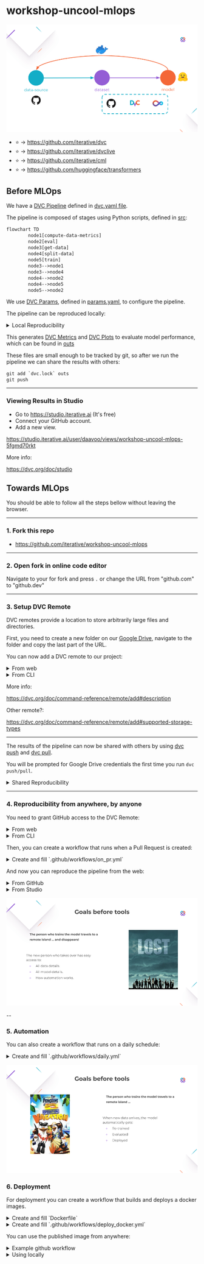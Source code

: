 # workshop-uncool-mlops

![Overview](./imgs/overview.png)

- :star: -> https://github.com/iterative/dvc
- :star: -> https://github.com/iterative/dvclive
- :star: -> https://github.com/iterative/cml
- :star: -> https://github.com/huggingface/transformers

## Before MLOps

We have a [DVC Pipeline](https://dvc.org/doc/user-guide/project-structure/pipelines-files) defined in [dvc.yaml file](./dvc.yaml).

The pipeline is composed of stages using Python scripts, defined in [src](./src/):

```mermaid
flowchart TD
        node1[compute-data-metrics]
        node2[eval]
        node3[get-data]
        node4[split-data]
        node5[train]
        node3-->node1
        node3-->node4
        node4-->node2
        node4-->node5
        node5-->node2
```

We use [DVC Params](https://dvc.org/doc/command-reference/params), defined in [params.yaml](./params.yaml), to configure the pipeline.

The pipeline can be reproduced locally:

<details>
<summary> Local Reproducibility
</summary>

```
git clone git@git@github.com:iterative/workshop-uncool-mlops.git
cd workshop-uncool-mlops
```

```
pip install -r requirements.txt
```

```
dvc repro
```

</details>

This generates [DVC Metrics](https://dvc.org/doc/command-reference/metrics) and [DVC Plots](https://dvc.org/doc/command-reference/plots) to evaluate model performance, which can be found in [outs](./outs)

These files are small enough to be tracked by git, so after we run the pipeline we can share the results with others:

```
git add `dvc.lock` outs
git push
```

---

### Viewing Results in Studio

- Go to https://studio.iterative.ai (It's free)
- Connect your GitHub account.
- Add a new view.

https://studio.iterative.ai/user/daavoo/views/workshop-uncool-mlops-5fgmd70rkt

More info:

https://dvc.org/doc/studio

## Towards MLOps

You should be able to follow all the steps bellow without leaving the browser.

---

### 1. Fork this repo

- https://github.com/iterative/workshop-uncool-mlops

---

### 2. Open fork in online code editor

Navigate to your for fork and press `.` or change the URL from "github.com" to "github.dev"

---

### 3. Setup DVC Remote

DVC remotes provide a location to store arbitrarily large files and directories.

First, you need to create a new folder on our [Google Drive](https://drive.google.com), navigate to the folder and copy the last part of the URL.

You can now add a DVC remote to our project:

<details>
<summary>From web</summary>

Add the following content to `.dvc/config`:

```
[core]
    remote = myremote
['remote "myremote"']
    url = gdrive://{YOUR_URL}
```

</details>

<details>
<summary>From CLI</summary>

```bash
dvc remote add --default  gdrive://{YOUR_URL}
```

</details>

More info:

https://dvc.org/doc/command-reference/remote/add#description

Other remote?:

https://dvc.org/doc/command-reference/remote/add#supported-storage-types

---

The results of the pipeline can now be shared with others by using [dvc push](https://dvc.org/doc/command-reference/push) and [dvc pull](https://dvc.org/doc/command-reference/pull).

You will be prompted for Google Drive credentials the first time you run `dvc push/pull`.

<details>
<summary> Shared Reproducibility
</summary>

```bash
# Researcher A
# Updates hparam
dvc repro
git add . git commit -m "Updated hparam"
git push && dvc push
```

```bash
# Researcher B
git pull && dvc pull
# Receives all changes
```

</details>

---

### 4. Reproducibility from anywhere, by anyone 

You need to grant GitHub access to the DVC Remote:

<details>
<summary>From web</summary>

- Get the credentials:
https://colab.research.google.com/drive/1Xe96hFDCrzL-Vt4Zj-cVHOxUgu-fyuBW

- Create a new GitHub Secret: `secrets.GDRIVE_CREDENTIALS_DATA`

</details>

<details>
<summary>From CLI</summary>

- Get the credentials:

```bash
cat ".dvc/tmp/gdrive-user-credentials.json"
```

- Create a new GitHub Secret: `secrets.GDRIVE_CREDENTIALS_DATA`

</details>

Then, you can create a workflow that runs when a Pull Request is created:

<details>
<summary>Create and fill `.github/workflows/on_pr.yml`</summary>

```yaml
name: DVC & CML Workflow

on:
  pull_request:

  # Allows you to run this workflow manually from the Actions tab
  workflow_dispatch:

jobs:
  build:
    runs-on: ubuntu-latest
    container: docker://ghcr.io/iterative/cml:latest

    steps:
      - uses: actions/checkout@v2
        with:
          fetch-depth: 0

      - name: Setup
        run: |
          pip install -r requirements.txt

      - name: Run DVC pipeline
        env:
          GITHUB_TOKEN: ${{ secrets.GITHUB_TOKEN }}
          GDRIVE_CREDENTIALS_DATA: ${{ secrets.GDRIVE_CREDENTIALS_DATA }}
        run: |
          dvc repro --pull

      - name: Share changes
        env:
          GDRIVE_CREDENTIALS_DATA: ${{ secrets.GDRIVE_CREDENTIALS_DATA }}
        run: |
          dvc push

      - name: Create a P.R. with CML 
        env:
          REPO_TOKEN: ${{ secrets.GITHUB_TOKEN }}
        run: |
          cml pr "outs.*" "dvc.lock"

      - name: CML Report
        env:
          REPO_TOKEN: ${{ secrets.GITHUB_TOKEN }}
        run: |
          echo "## Metrics & Params" >> report.md

          dvc exp diff main --show-md >> report.md
          cml send-comment --pr --update report.md
                  
          echo "## Plots" >> report.md

          echo "### Eval Loss" >> report.md
          dvc plots diff \
            --target outs/train_metrics/scalars/eval_loss.tsv --show-vega main > vega.json
          vl2png vega.json -s 1.5 | cml-publish --md  >> report.md

          echo "### Eval Accuracy" >> report.md
          dvc plots diff \
            --target outs/train_metrics/scalars/eval_accuracy.tsv --show-vega main > vega.json
          vl2png vega.json -s 1.5 | cml-publish --md  >> report.md

          echo "### Confusion Matrix" >> report.md
          dvc plots diff \
            --target outs/eval/plots/confusion_matrix.json --show-vega main > vega.json
          vl2png vega.json -s 1.5 | cml-publish --md  >> report.md

          cml send-comment --pr --update report.md
```
</details>

And now you can reproduce the pipeline from the web:

<details>
<summary>From GitHub</summary>

- Edit `params.yaml` from the GitHub Interface.

- Change `train.epochs`.

- Select `Create a new branch for this commit and start a pull request`

</details>

<details>
<summary>From Studio</summary>

- https://studio.iterative.ai/user/daavoo/views/workshop-uncool-mlops-5fgmd70rkt

- Click on `Run new experiment` button

</details>

![Lost](./imgs/lost.png)

--

### 5. Automation

You can also create a workflow that runs on a daily schedule:

<details>
<summary>Create and fill `.github/workflows/daily.yml`</summary>

```yaml
name: Daily DVC & CML Workflow

on:
  schedule:
    - cron: "0 0 * * *"

  # Allows you to run this workflow manually from the Actions tab
  workflow_dispatch:

jobs:
  build:
    runs-on: ubuntu-latest
    container: docker://ghcr.io/iterative/cml:latest

    steps:
      - uses: actions/checkout@v2
        with:
          fetch-depth: 0

      - name: Setup
        run: |
          pip install -r requirements.txt

      - name: Run DVC pipeline
        env:
          GITHUB_TOKEN: ${{ secrets.GITHUB_TOKEN }}
          GDRIVE_CREDENTIALS_DATA: ${{ secrets.GDRIVE_CREDENTIALS_DATA }}
        run: |
          dvc exp run --set-param until=$(date +'%Y/%m/%d') --pull

      - name: Share changes
        env:
          GDRIVE_CREDENTIALS_DATA: ${{ secrets.GDRIVE_CREDENTIALS_DATA }}
        run: |
          dvc push

      - name: Create a P.R. with CML 
        env:
          REPO_TOKEN: ${{ secrets.GITHUB_TOKEN }}
        run: |
          cml pr "outs.*" "dvc.lock"

      - name: CML Report
        env:
          REPO_TOKEN: ${{ secrets.GITHUB_TOKEN }}
        run: |
          echo "## Metrics & Params" >> report.md

          dvc exp diff main --show-md >> report.md
          cml send-comment --pr --update report.md
                  
          echo "## Plots" >> report.md

          echo "### Eval Loss" >> report.md
          dvc plots diff \
            --target outs/train_metrics/scalars/eval_loss.tsv --show-vega main > vega.json
          vl2png vega.json -s 1.5 | cml-publish --md  >> report.md

          echo "### Eval Accuracy" >> report.md
          dvc plots diff \
            --target outs/train_metrics/scalars/eval_accuracy.tsv --show-vega main > vega.json
          vl2png vega.json -s 1.5 | cml-publish --md  >> report.md

          echo "### Confusion Matrix" >> report.md
          dvc plots diff \
            --target outs/eval/plots/confusion_matrix.json --show-vega main > vega.json
          vl2png vega.json -s 1.5 | cml-publish --md  >> report.md

          cml send-comment --pr --update report.md
```
</details>

![Operation vacation](./imgs/vacation.png)

### 6. Deployment

For deployment you can create a workflow that builds and deploys a docker images.

<details>
<summary>Create and fill `Dockerfile`</summary>

```docker
FROM huggingface/transformers-pytorch-cpu:latest

COPY outs/train model
COPY src/inference.py inference.py

RUN pip3 install fire loguru

ENTRYPOINT ["python3", "inference.py", "model"]
```
</details>

<details>
<summary>Create and fill `.github/workflows/deploy_docker.yml`</summary>

```yaml
name: Create and publish a Docker image

on:
  push:
    branches:
      - 'main'
    tags:
      - 'v*'

env:
  REGISTRY: ghcr.io
  IMAGE_NAME: ${{ github.repository }}

jobs:
  build-and-push-image:
    runs-on: ubuntu-latest
    permissions:
      contents: read
      packages: write

    steps:
      - name: Checkout repository
        uses: actions/checkout@v2

      - name: Log in to the Container registry
        uses: docker/login-action@f054a8b539a109f9f41c372932f1ae047eff08c9
        with:
          registry: ${{ env.REGISTRY }}
          username: ${{ github.actor }}
          password: ${{ secrets.GITHUB_TOKEN }}

      - name: Extract metadata (tags, labels) for Docker
        id: meta
        uses: docker/metadata-action@98669ae865ea3cffbcbaa878cf57c20bbf1c6c38
        with:
          images: ${{ env.REGISTRY }}/${{ env.IMAGE_NAME }}
  
      - name: Setup
        env:
          GDRIVE_CREDENTIALS_DATA: ${{ secrets.GDRIVE_CREDENTIALS_DATA }}
        run: |
          pip install dvc[gdrive]
          dvc pull outs/train
  
      - name: Build and push Docker image
        uses: docker/build-push-action@ad44023a93711e3deb337508980b4b5e9bcdc5dc
        with:
          context: .
          push: true
          tags: ${{ steps.meta.outputs.tags }}
          labels: ${{ steps.meta.outputs.labels }}

```
</details>

You can use the published image from anywhere:

<details>
<summary>Example github workflow</summary>

```yaml
name: Issue Labeler

on:
  issues:
    types: [opened]

jobs:
  predict:
    runs-on: ubuntu-latest
    strategy:
      matrix:
        model: ["ghcr.io/iterative/workshop-uncool-mlops:main"]
    steps:
      - name: Model Predict
        run: docker run ${{ matrix.model }} "${{ github.event.issue.title }}" "${{ github.event.issue.body }}"
```
</details>

<details>
<summary>Using locally</summary>

```bash
docker run "ghcr.io/iterative/workshop-uncool-mlops:main" "dvc pull fails when using my S3 remote"
```
</details>
